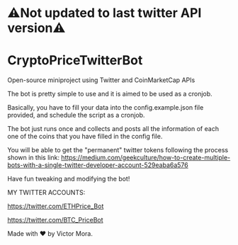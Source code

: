 # ⚠️Not updated to last twitter API version⚠️

# CryptoPriceTwitterBot
Open-source miniproject using Twitter and CoinMarketCap APIs

The bot is pretty simple to use and it is aimed to be used as a cronjob.

Basically, you have to fill your data into the config.example.json file provided, and 
schedule the script as a cronjob.

The bot just runs once and collects and posts all the information of each one of the coins that you
have filled in the config file.

You will be able to get the "permanent" twitter tokens following the process shown in this link: https://medium.com/geekculture/how-to-create-multiple-bots-with-a-single-twitter-developer-account-529eaba6a576

Have fun tweaking and modifying the bot! 

MY TWITTER ACCOUNTS:

https://twitter.com/ETHPrice_Bot 

https://twitter.com/BTC_PriceBot

Made with ♥ by Victor Mora.

